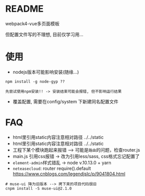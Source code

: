 # README

webpack4-vue多页面模板

但配置文件写的不理想, 目前仅学习用...

# 使用

- nodejs版本可能影响安装(随缘...)

```
npm install -g node-gyp ??

先尝试使用npm安装!! -> 安装结束可能会报错, 但不影响运行结果
```

- 覆盖配置, 需要在config/system 下新建同名配置文件

# FAQ

- html里引用static内容注意相对路径 ../../static
- html里引用static内容注意相对路径 ../../static
- 工程下某个模块跑起来报错 --> 可能是`路由`的问题，检查router.js
- main.js 引用css报错 -> 改为引用less/sass, css格式忘记配置了
- `element-admin`样式错乱 -> node v.10.13.0 + yarn
- `neteasecloud`: router require().default https://www.cnblogs.com/legendjslc/p/9041804.html

```shell
# muse-ui 降为旧版本 --> 拷下来的项目代码很旧
cnpm install -S muse-ui@2.1.0
```